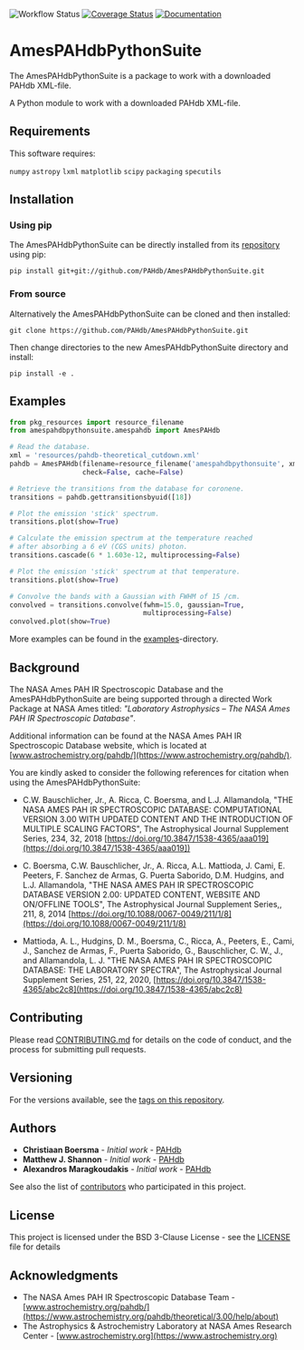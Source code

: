 ![Workflow Status](https://github.com/pahdb/AmesPAHdbPythonSuite/actions/workflows/ci.yml/badge.svg) [![Coverage Status]( https://codecov.io/gh/PAHdb/AmesPAHdbPythonSuite/graph/badge.svg)](https://codecov.io/gh/PAHdb/AmesPAHdbPythonSuite) [![Documentation](https://img.shields.io/badge/docs-available-brightgreen.svg)](https://pahdb.github.io/AmesPAHdbPythonSuite/)

# AmesPAHdbPythonSuite

The AmesPAHdbPythonSuite is a package to work with a downloaded PAHdb
XML-file.

A Python module to work with a downloaded PAHdb XML-file.

## Requirements

This software requires:

``numpy``
``astropy``
``lxml``
``matplotlib``
``scipy``
``packaging``
``specutils``

## Installation

### Using pip

The AmesPAHdbPythonSuite can be directly installed from its
[repository](https://github.com/PAHdb/AmesPAHdbPythonSuite) using pip:

``pip install git+git://github.com/PAHdb/AmesPAHdbPythonSuite.git``

### From source

Alternatively the AmesPAHdbPythonSuite can be cloned and then installed:

``git clone https://github.com/PAHdb/AmesPAHdbPythonSuite.git``

Then change directories to the new AmesPAHdbPythonSuite directory and install:

``pip install -e .``

## Examples

```python
from pkg_resources import resource_filename
from amespahdbpythonsuite.amespahdb import AmesPAHdb

# Read the database.
xml = 'resources/pahdb-theoretical_cutdown.xml'
pahdb = AmesPAHdb(filename=resource_filename('amespahdbpythonsuite', xml),
                  check=False, cache=False)

# Retrieve the transitions from the database for coronene.
transitions = pahdb.gettransitionsbyuid([18])

# Plot the emission 'stick' spectrum.
transitions.plot(show=True)

# Calculate the emission spectrum at the temperature reached
# after absorbing a 6 eV (CGS units) photon.
transitions.cascade(6 * 1.603e-12, multiprocessing=False)

# Plot the emission 'stick' spectrum at that temperature.
transitions.plot(show=True)

# Convolve the bands with a Gaussian with FWHM of 15 /cm.
convolved = transitions.convolve(fwhm=15.0, gaussian=True,
                                 multiprocessing=False)
convolved.plot(show=True)
```

More examples can be found in the
[examples](examples)-directory.

## Background

The NASA Ames PAH IR Spectroscopic Database and the
AmesPAHdbPythonSuite are being supported through a directed Work
Package at NASA Ames titled: *"Laboratory Astrophysics – The NASA Ames
PAH IR Spectroscopic Database"*.

Additional information can be found at the NASA Ames PAH IR
Spectroscopic Database website, which is located at
[www.astrochemistry.org/pahdb/](https://www.astrochemistry.org/pahdb/).

You are kindly asked to consider the following references for citation
when using the AmesPAHdbPythonSuite:

* C.W. Bauschlicher, Jr., A. Ricca, C. Boersma, and
  L.J. Allamandola, "THE NASA AMES PAH IR SPECTROSCOPIC DATABASE:
  COMPUTATIONAL VERSION 3.00 WITH UPDATED CONTENT AND THE
  INTRODUCTION OF MULTIPLE SCALING FACTORS", The Astrophysical
  Journal Supplement Series, 234, 32, 2018
  [https://doi.org/10.3847/1538-4365/aaa019](https://doi.org/10.3847/1538-4365/aaa019])

* C. Boersma, C.W. Bauschlicher, Jr., A. Ricca, A.L. Mattioda,
  J. Cami, E. Peeters, F. Sanchez de Armas, G. Puerta Saborido,
  D.M. Hudgins, and L.J. Allamandola, "THE NASA AMES PAH IR
  SPECTROSCOPIC DATABASE VERSION 2.00: UPDATED CONTENT, WEBSITE AND
  ON/OFFLINE TOOLS", The Astrophysical Journal Supplement Series,, 211, 8, 2014 [https://doi.org/10.1088/0067-0049/211/1/8](https://doi.org/10.1088/0067-0049/211/1/8)

* Mattioda, A. L., Hudgins, D. M., Boersma, C., Ricca, A.,
  Peeters, E., Cami, J., Sanchez de Armas, F., Puerta Saborido,
  G., Bauschlicher, C. W., J., and Allamandola, L. J. "THE NASA
  AMES PAH IR SPECTROSCOPIC DATABASE: THE LABORATORY SPECTRA", The
  Astrophysical Journal Supplement Series, 251, 22, 2020,
  [https://doi.org/10.3847/1538-4365/abc2c8](https://doi.org/10.3847/1538-4365/abc2c8)

## Contributing

Please read [CONTRIBUTING.md](CONTRIBUTING.md) for details on the code
of conduct, and the process for submitting pull requests.

## Versioning

For the versions available, see the [tags on this
repository](https://github.com/pahdb/amespahdbpythonsuite/tags).

## Authors

* **Christiaan Boersma** - *Initial work* - [PAHdb](https://github.com/pahdb)
* **Matthew J. Shannon** - *Initial work* - [PAHdb](https://github.com/pahdb)
* **Alexandros Maragkoudakis** - *Initial work* - [PAHdb](https://github.com/pahdb)

See also the list of [contributors](CONTRIBUTORS.md) who participated
in this project.

## License

This project is licensed under the BSD 3-Clause License - see the
[LICENSE](LICENSE) file for details

## Acknowledgments

* The NASA Ames PAH IR Spectroscopic Database Team -
  [www.astrochemistry.org/pahdb/](https://www.astrochemistry.org/pahdb/theoretical/3.00/help/about)
* The Astrophysics & Astrochemistry Laboratory at NASA Ames Research
  Center - [www.astrochemistry.org](https://www.astrochemistry.org)
